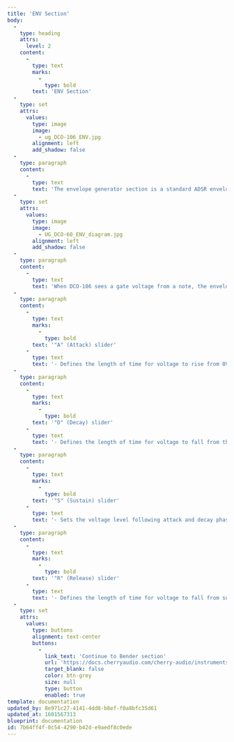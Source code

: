 ```yaml
---
title: 'ENV Section'
body:
  -
    type: heading
    attrs:
      level: 2
    content:
      -
        type: text
        marks:
          -
            type: bold
        text: 'ENV Section'
  -
    type: set
    attrs:
      values:
        type: image
        image:
          - ug_DCO-106_ENV.jpg
        alignment: left
        add_shadow: false
  -
    type: paragraph
    content:
      -
        type: text
        text: 'The envelope generator section is a standard ADSR envelope generator used to shape amplitude curves and/or filter CV. If you''re not familiar with the operation of envelope generators, here''s an overview:'
  -
    type: set
    attrs:
      values:
        type: image
        image:
          - UG_DCO-60_ENV_diagram.jpg
        alignment: left
        add_shadow: false
  -
    type: paragraph
    content:
      -
        type: text
        text: 'When DCO-106 sees a gate voltage from a note, the envelope generator outputs a dynamically changing voltage, according to the settings of its four stages. The attack stage defines how long it takes for the output voltage to rise from 0 to 5 volts. Once the attack stage reaches 5V, it moves to the decay phase, which defines how long it takes to fall from 5V to the setting of the Sustain phase. Unlike the attack, decay, and release phases, which define times, sustain simply sets the held voltage level following the attack and decay phases - this equates to the envelope output level while holding down a key. Finally, the release slider defines the the length of time it takes for the voltage to fall back to 0V when the gate input voltage is removed, i.e. when the key is released.'
  -
    type: paragraph
    content:
      -
        type: text
        marks:
          -
            type: bold
        text: '"A" (Attack) slider'
      -
        type: text
        text: '- Defines the length of time for voltage to rise from 0V to 5V when a key is played.'
  -
    type: paragraph
    content:
      -
        type: text
        marks:
          -
            type: bold
        text: '"D" (Decay) slider'
      -
        type: text
        text: '- Defines the length of time for voltage to fall from the attack stage 5V peak to sustain stage setting.'
  -
    type: paragraph
    content:
      -
        type: text
        marks:
          -
            type: bold
        text: '"S" (Sustain) slider'
      -
        type: text
        text: '- Sets the voltage level following attack and decay phases while a note is held.'
  -
    type: paragraph
    content:
      -
        type: text
        marks:
          -
            type: bold
        text: '"R" (Release) slider'
      -
        type: text
        text: '- Defines the length of time for voltage to fall from sustain level to 0V when a key is released.'
  -
    type: set
    attrs:
      values:
        type: buttons
        alignment: text-center
        buttons:
          -
            link_text: 'Continue to Bender section'
            url: 'https://docs.cherryaudio.com/cherry-audio/instruments/dco-106/bender'
            target_blank: false
            color: btn-grey
            size: null
            type: button
            enabled: true
template: documentation
updated_by: 8e971c27-4141-4dd8-b8ef-f0a8bfc35d61
updated_at: 1601567313
blueprint: documentation
id: 7b64ff4f-0c54-4290-b42d-e9aedf8c0ede
---
```

